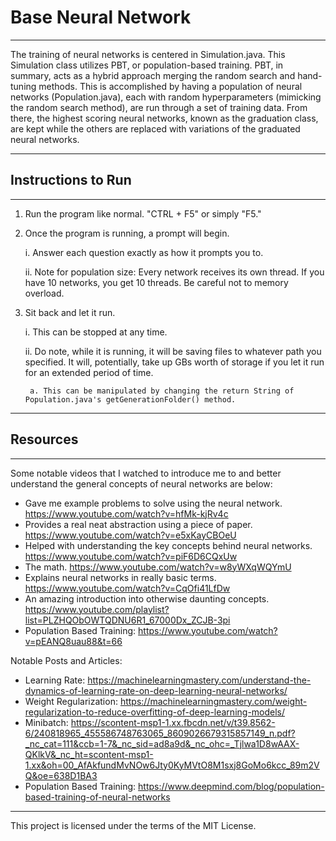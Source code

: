 # Base Neural Network

---

The training of neural networks is centered in Simulation.java. This Simulation class utilizes PBT, or population-based training. PBT, in summary, acts as a hybrid approach merging the random search and hand-tuning methods. This is accomplished by having a population of neural networks (Population.java), each with random hyperparameters (mimicking the random search method), are run through a set of training data. From there, the highest scoring neural networks, known as the graduation class, are kept while the others are replaced with variations of the graduated neural networks.

---

## Instructions to Run

---

1. Run the program like normal. "CTRL + F5" or simply "F5."
2. Once the program is running, a prompt will begin.

    i. Answer each question exactly as how it prompts you to.

    ii. Note for population size: Every network receives its own thread. If you have 10 networks, you get 10 threads. Be careful not to memory overload.

3. Sit back and let it run.

    i. This can be stopped at any time.

    ii. Do note, while it is running, it will be saving files to whatever path you specified. It will, potentially, take up GBs worth of storage if you let it run for an extended period of time.
    
        a. This can be manipulated by changing the return String of Population.java's getGenerationFolder() method.

---

## Resources

---

Some notable videos that I watched to introduce me to and better understand the general concepts of neural networks are below:
- Gave me example problems to solve using the neural network. https://www.youtube.com/watch?v=hfMk-kjRv4c
- Provides a real neat abstraction using a piece of paper. https://www.youtube.com/watch?v=e5xKayCBOeU
- Helped with understanding the key concepts behind neural networks. https://www.youtube.com/watch?v=piF6D6CQxUw
- The math. https://www.youtube.com/watch?v=w8yWXqWQYmU
- Explains neural networks in really basic terms. https://www.youtube.com/watch?v=CqOfi41LfDw
- An amazing introduction into otherwise daunting concepts. https://www.youtube.com/playlist?list=PLZHQObOWTQDNU6R1_67000Dx_ZCJB-3pi
- Population Based Training: https://www.youtube.com/watch?v=pEANQ8uau88&t=66

Notable Posts and Articles:
- Learning Rate: https://machinelearningmastery.com/understand-the-dynamics-of-learning-rate-on-deep-learning-neural-networks/
- Weight Regularization: https://machinelearningmastery.com/weight-regularization-to-reduce-overfitting-of-deep-learning-models/
- Minibatch: https://scontent-msp1-1.xx.fbcdn.net/v/t39.8562-6/240818965_455586748763065_8609026679315857149_n.pdf?_nc_cat=111&ccb=1-7&_nc_sid=ad8a9d&_nc_ohc=_Tjlwa1D8wAAX-QKlkV&_nc_ht=scontent-msp1-1.xx&oh=00_AfAkfundMvNOw6Jty0KyMVtO8M1sxj8GoMo6kcc_89m2VQ&oe=638D1BA3
- Population Based Training: https://www.deepmind.com/blog/population-based-training-of-neural-networks

---

This project is licensed under the terms of the MIT License.
